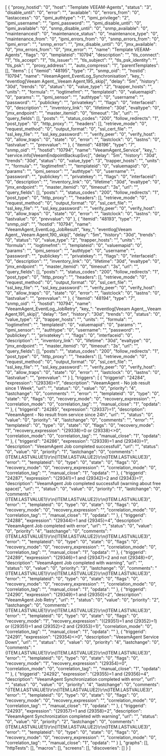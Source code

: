 [
    {
        "proxy_hostid": "0",
        "host": "Template VEEAM-Agents",
        "status": "3",
        "disable_until": "0",
        "error": "",
        "available": "0",
        "errors_from": "0",
        "lastaccess": "0",
        "ipmi_authtype": "-1",
        "ipmi_privilege": "2",
        "ipmi_username": "",
        "ipmi_password": "",
        "ipmi_disable_until": "0",
        "ipmi_available": "0",
        "snmp_disable_until": "0",
        "snmp_available": "0",
        "maintenanceid": "0",
        "maintenance_status": "0",
        "maintenance_type": "0",
        "maintenance_from": "0",
        "ipmi_errors_from": "0",
        "snmp_errors_from": "0",
        "ipmi_error": "",
        "snmp_error": "",
        "jmx_disable_until": "0",
        "jmx_available": "0",
        "jmx_errors_from": "0",
        "jmx_error": "",
        "name": "Template VEEAM-Agents",
        "flags": "0",
        "templateid": "10794",
        "description": "",
        "tls_connect": "1",
        "tls_accept": "1",
        "tls_issuer": "",
        "tls_subject": "",
        "tls_psk_identity": "",
        "tls_psk": "",
        "proxy_address": "",
        "auto_compress": "1",
        "parentTemplates": [],
        "items": [
            {
                "itemid": "48195",
                "type": "7",
                "snmp_oid": "",
                "hostid": "10794",
                "name": "VeeamAgent_EventLog_Synchronisation",
                "key_": "eventlog[Veeam Agent,,,Veeam Agent,195,,skip]",
                "delay": "5m",
                "history": "30d",
                "trends": "0",
                "status": "0",
                "value_type": "2",
                "trapper_hosts": "",
                "units": "",
                "formula": "",
                "logtimefmt": "",
                "templateid": "0",
                "valuemapid": "0",
                "params": "",
                "ipmi_sensor": "",
                "authtype": "0",
                "username": "",
                "password": "",
                "publickey": "",
                "privatekey": "",
                "flags": "0",
                "interfaceid": "0",
                "description": "",
                "inventory_link": "0",
                "lifetime": "30d",
                "evaltype": "0",
                "jmx_endpoint": "",
                "master_itemid": "0",
                "timeout": "3s",
                "url": "",
                "query_fields": [],
                "posts": "",
                "status_codes": "200",
                "follow_redirects": "1",
                "post_type": "0",
                "http_proxy": "",
                "headers": [],
                "retrieve_mode": "0",
                "request_method": "0",
                "output_format": "0",
                "ssl_cert_file": "",
                "ssl_key_file": "",
                "ssl_key_password": "",
                "verify_peer": "0",
                "verify_host": "0",
                "allow_traps": "0",
                "state": "0",
                "error": "",
                "lastclock": "0",
                "lastns": "0",
                "lastvalue": "",
                "prevvalue": ""
            },
            {
                "itemid": "48196",
                "type": "7",
                "snmp_oid": "",
                "hostid": "10794",
                "name": "VeeamAgent_Service",
                "key_": "service.info[VeeamEndpointBackupSvc]",
                "delay": "5m",
                "history": "30d",
                "trends": "30d",
                "status": "0",
                "value_type": "3",
                "trapper_hosts": "",
                "units": "",
                "formula": "",
                "logtimefmt": "",
                "templateid": "0",
                "valuemapid": "0",
                "params": "",
                "ipmi_sensor": "",
                "authtype": "0",
                "username": "",
                "password": "",
                "publickey": "",
                "privatekey": "",
                "flags": "0",
                "interfaceid": "0",
                "description": "",
                "inventory_link": "0",
                "lifetime": "30d",
                "evaltype": "0",
                "jmx_endpoint": "",
                "master_itemid": "0",
                "timeout": "3s",
                "url": "",
                "query_fields": [],
                "posts": "",
                "status_codes": "200",
                "follow_redirects": "1",
                "post_type": "0",
                "http_proxy": "",
                "headers": [],
                "retrieve_mode": "0",
                "request_method": "0",
                "output_format": "0",
                "ssl_cert_file": "",
                "ssl_key_file": "",
                "ssl_key_password": "",
                "verify_peer": "0",
                "verify_host": "0",
                "allow_traps": "0",
                "state": "0",
                "error": "",
                "lastclock": "0",
                "lastns": "0",
                "lastvalue": "0",
                "prevvalue": "0"
            },
            {
                "itemid": "48193",
                "type": "7",
                "snmp_oid": "",
                "hostid": "10794",
                "name": "VeeamAgent_EventLog_JobResult",
                "key_": "eventlog[Veeam Agent,,,Veeam Agent,190,,skip]",
                "delay": "5m",
                "history": "30d",
                "trends": "0",
                "status": "0",
                "value_type": "2",
                "trapper_hosts": "",
                "units": "",
                "formula": "",
                "logtimefmt": "",
                "templateid": "0",
                "valuemapid": "0",
                "params": "",
                "ipmi_sensor": "",
                "authtype": "0",
                "username": "",
                "password": "",
                "publickey": "",
                "privatekey": "",
                "flags": "0",
                "interfaceid": "0",
                "description": "",
                "inventory_link": "0",
                "lifetime": "30d",
                "evaltype": "0",
                "jmx_endpoint": "",
                "master_itemid": "0",
                "timeout": "3s",
                "url": "",
                "query_fields": [],
                "posts": "",
                "status_codes": "200",
                "follow_redirects": "1",
                "post_type": "0",
                "http_proxy": "",
                "headers": [],
                "retrieve_mode": "0",
                "request_method": "0",
                "output_format": "0",
                "ssl_cert_file": "",
                "ssl_key_file": "",
                "ssl_key_password": "",
                "verify_peer": "0",
                "verify_host": "0",
                "allow_traps": "0",
                "state": "0",
                "error": "",
                "lastclock": "0",
                "lastns": "0",
                "lastvalue": "",
                "prevvalue": ""
            },
            {
                "itemid": "48194",
                "type": "7",
                "snmp_oid": "",
                "hostid": "10794",
                "name": "VeeamAgent_EventLog_JobRetry",
                "key_": "eventlog[Veeam Agent,,,Veeam Agent,191,,skip]",
                "delay": "5m",
                "history": "30d",
                "trends": "0",
                "status": "0",
                "value_type": "2",
                "trapper_hosts": "",
                "units": "",
                "formula": "",
                "logtimefmt": "",
                "templateid": "0",
                "valuemapid": "0",
                "params": "",
                "ipmi_sensor": "",
                "authtype": "0",
                "username": "",
                "password": "",
                "publickey": "",
                "privatekey": "",
                "flags": "0",
                "interfaceid": "0",
                "description": "",
                "inventory_link": "0",
                "lifetime": "30d",
                "evaltype": "0",
                "jmx_endpoint": "",
                "master_itemid": "0",
                "timeout": "3s",
                "url": "",
                "query_fields": [],
                "posts": "",
                "status_codes": "200",
                "follow_redirects": "1",
                "post_type": "0",
                "http_proxy": "",
                "headers": [],
                "retrieve_mode": "0",
                "request_method": "0",
                "output_format": "0",
                "ssl_cert_file": "",
                "ssl_key_file": "",
                "ssl_key_password": "",
                "verify_peer": "0",
                "verify_host": "0",
                "allow_traps": "0",
                "state": "0",
                "error": "",
                "lastclock": "0",
                "lastns": "0",
                "lastvalue": "",
                "prevvalue": ""
            }
        ],
        "triggers": [
            {
                "triggerid": "24284",
                "expression": "{29336}=1",
                "description": "VeeamAgent - No job result since 1 Week",
                "url": "",
                "status": "0",
                "value": "0",
                "priority": "4",
                "lastchange": "0",
                "comments": "",
                "error": "",
                "templateid": "0",
                "type": "0",
                "state": "0",
                "flags": "0",
                "recovery_mode": "0",
                "recovery_expression": "",
                "correlation_mode": "0",
                "correlation_tag": "",
                "manual_close": "1",
                "opdata": ""
            },
            {
                "triggerid": "24285",
                "expression": "{29337}=1",
                "description": "VeeamAgent - No result from service since 24h",
                "url": "",
                "status": "0",
                "value": "0",
                "priority": "4",
                "lastchange": "0",
                "comments": "",
                "error": "",
                "templateid": "0",
                "type": "0",
                "state": "0",
                "flags": "0",
                "recovery_mode": "1",
                "recovery_expression": "{29338}=0 or {29338}<>0",
                "correlation_mode": "0",
                "correlation_tag": "",
                "manual_close": "1",
                "opdata": ""
            },
            {
                "triggerid": "24286",
                "expression": "{29339}=1 and {29340}=1",
                "description": "VeeamAgent Job completed successfull",
                "url": "",
                "status": "0",
                "value": "0",
                "priority": "1",
                "lastchange": "0",
                "comments": "{ITEM.LASTVALUE1}\r\n{ITEM.LASTVALUE2}\r\n{ITEM.LASTVALUE3}",
                "error": "",
                "templateid": "0",
                "type": "0",
                "state": "0",
                "flags": "0",
                "recovery_mode": "0",
                "recovery_expression": "",
                "correlation_mode": "0",
                "correlation_tag": "",
                "manual_close": "1",
                "opdata": ""
            },
            {
                "triggerid": "24287",
                "expression": "{29341}=1 and {29342}=2 and {29343}=1",
                "description": "VeeamAgent Job completed successfull  (warning about free space)",
                "url": "",
                "status": "0",
                "value": "0",
                "priority": "1",
                "lastchange": "0",
                "comments": "{ITEM.LASTVALUE1}\r\n{ITEM.LASTVALUE2}\r\n{ITEM.LASTVALUE3}",
                "error": "",
                "templateid": "0",
                "type": "0",
                "state": "0",
                "flags": "0",
                "recovery_mode": "0",
                "recovery_expression": "",
                "correlation_mode": "0",
                "correlation_tag": "",
                "manual_close": "1",
                "opdata": ""
            },
            {
                "triggerid": "24288",
                "expression": "{29344}=1 and {29345}=4",
                "description": "VeeamAgent Job completed with error",
                "url": "",
                "status": "0",
                "value": "0",
                "priority": "4",
                "lastchange": "0",
                "comments": "{ITEM.LASTVALUE1}\r\n{ITEM.LASTVALUE2}\r\n{ITEM.LASTVALUE3}",
                "error": "",
                "templateid": "0",
                "type": "0",
                "state": "0",
                "flags": "0",
                "recovery_mode": "0",
                "recovery_expression": "",
                "correlation_mode": "0",
                "correlation_tag": "",
                "manual_close": "1",
                "opdata": ""
            },
            {
                "triggerid": "24289",
                "expression": "{29346}=1 and {29347}=2 and not  {29348}=0",
                "description": "VeeamAgent Job completed with warning",
                "url": "",
                "status": "0",
                "value": "0",
                "priority": "3",
                "lastchange": "0",
                "comments": "{ITEM.LASTVALUE1}\r\n{ITEM.LASTVALUE2}\r\n{ITEM.LASTVALUE3}",
                "error": "",
                "templateid": "0",
                "type": "0",
                "state": "0",
                "flags": "0",
                "recovery_mode": "0",
                "recovery_expression": "",
                "correlation_mode": "0",
                "correlation_tag": "",
                "manual_close": "1",
                "opdata": ""
            },
            {
                "triggerid": "24290",
                "expression": "{29349}=1 and {29350}=2",
                "description": "VeeamAgent Job Retry",
                "url": "",
                "status": "0",
                "value": "0",
                "priority": "2",
                "lastchange": "0",
                "comments": "{ITEM.LASTVALUE1}\r\n{ITEM.LASTVALUE2}\r\n{ITEM.LASTVALUE3}",
                "error": "",
                "templateid": "0",
                "type": "0",
                "state": "0",
                "flags": "0",
                "recovery_mode": "1",
                "recovery_expression": "({29351}=1 and {29352}=1) or ({29351}=1 and {29352}=2 and {29353}=1)",
                "correlation_mode": "0",
                "correlation_tag": "",
                "manual_close": "1",
                "opdata": ""
            },
            {
                "triggerid": "24291",
                "expression": "{29354}<>0",
                "description": "VeeamAgent Service Down",
                "url": "",
                "status": "0",
                "value": "0",
                "priority": "4",
                "lastchange": "0",
                "comments": "{ITEM.LASTVALUE1}\r\n{ITEM.LASTVALUE2}\r\n{ITEM.LASTVALUE3}",
                "error": "",
                "templateid": "0",
                "type": "0",
                "state": "0",
                "flags": "0",
                "recovery_mode": "1",
                "recovery_expression": "{29354}=0",
                "correlation_mode": "0",
                "correlation_tag": "",
                "manual_close": "1",
                "opdata": ""
            },
            {
                "triggerid": "24292",
                "expression": "{29355}=1 and {29356}=4",
                "description": "VeeamAgent Synchronization completed with error",
                "url": "",
                "status": "0",
                "value": "0",
                "priority": "4",
                "lastchange": "0",
                "comments": "{ITEM.LASTVALUE1}\r\n{ITEM.LASTVALUE2}\r\n{ITEM.LASTVALUE3}",
                "error": "",
                "templateid": "0",
                "type": "0",
                "state": "0",
                "flags": "0",
                "recovery_mode": "0",
                "recovery_expression": "",
                "correlation_mode": "0",
                "correlation_tag": "",
                "manual_close": "1",
                "opdata": ""
            },
            {
                "triggerid": "24293",
                "expression": "{29357}=1 and {29358}=2",
                "description": "VeeamAgent Synchronization completed with warning",
                "url": "",
                "status": "0",
                "value": "0",
                "priority": "2",
                "lastchange": "0",
                "comments": "{ITEM.LASTVALUE1}\r\n{ITEM.LASTVALUE2}\r\n{ITEM.LASTVALUE3}",
                "error": "",
                "templateid": "0",
                "type": "0",
                "state": "0",
                "flags": "0",
                "recovery_mode": "0",
                "recovery_expression": "",
                "correlation_mode": "0",
                "correlation_tag": "",
                "manual_close": "1",
                "opdata": ""
            }
        ],
        "graphs": [],
        "httpTests": [],
        "macros": [],
        "screens": [],
        "discoveries": []
    }
]